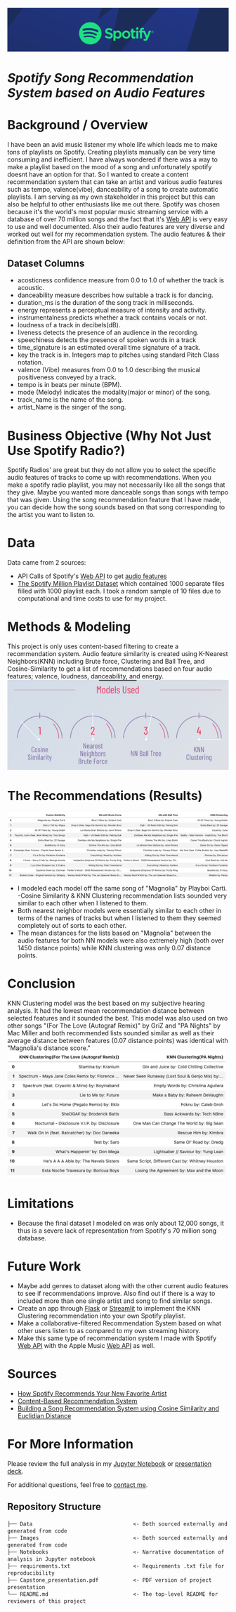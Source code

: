 ![header](./Images/usespotify.png)
# *Spotify Song Recommendation System based on Audio Features*

# Background / Overview
I have been an avid music listener my whole life which leads me to make tons of playlists on Spotify.
Creating playlists manually can be very time consuming and inefficient. I have always wondered if there was a way to make a playlist based on the mood of a song and unfortunately spotify doesnt have an option for that. So I wanted to create a content recommendation system that can take an artist and various audio features such as tempo, valence(vibe), danceability of a song to create automatic playlists. I am serving as my own stakeholder in this project but this can also be helpful to other enthusiasts like me out there. Spotify was chosen because it's the world's most popular music streaming service with a database of over 70 million songs and the fact that it's [Web API](https://developer.spotify.com/documentation/web-api/) is very easy to use and well documented. Also their audio features are very diverse and worked out well for my recommendation system. The audio features & their definition from the API are shown below:

## Dataset Columns
- acosticness confidence measure from 0.0 to 1.0 of whether the track is acoustic.
- danceability measure describes how suitable a track is for dancing.
- duration_ms is the duration of the song track in milliseconds.
- energy represents a perceptual measure of intensity and activity.
- instrumentalness predicts whether a track contains vocals or not.
- loudness of a track in decibels(dB).
- liveness detects the presence of an audience in the recording.
- speechiness detects the presence of spoken words in a track
- time_signature is an estimated overall time signature of a track.
- key the track is in. Integers map to pitches using standard Pitch Class notation.
- valence (Vibe) measures from 0.0 to 1.0 describing the musical positiveness conveyed by a track.
- tempo is in beats per minute (BPM).
- mode (Melody) indicates the modality(major or minor) of the song.
- track_name is the name of the song.
- artist_Name is the singer of the song.

# Business Objective (Why Not Just Use Spotify Radio?)
Spotify Radios' are great but they do not allow you to select the specific audio features of tracks to come up with recommendations. When you make a spotify radio playlist, you may not necessarily like all the songs that they give. Maybe you wanted more danceable songs than songs with tempo that was given. Using the song recommendation feature that I have made, you can decide how the song sounds based on that song corresponding to the artist you want to listen to.


# Data
Data came from 2 sources:
 - API Calls of Spotify's [Web API](https://developer.spotify.com/documentation/web-api/) to get [audio features](https://developer.spotify.com/documentation/web-api/reference/#/operations/get-audio-features)
 - [The Spotify Million Playlist Dataset](https://www.aicrowd.com/challenges/spotify-million-playlist-dataset-challenge) which contained 1000 separate files
 filled with 1000 playlist each. I took a random sample of 10 files due to computational and time costs to use for my project.
 

# Methods & Modeling
This project is only uses content-based filtering to create a recommendation system. Audio feature similarity is created using K-Nearest Neighbors(KNN) including Brute force, Clustering and Ball Tree, and Cosine-Similarity to get a list of recommendations based on four audio features; valence, loudness,
danceability, and energy.
![chart3](./Images/4models.png)

# The Recommendations (Results)
![chart2](./Images/updatednamemodel.png)
- I modeled each model off the same song of "Magnolia" by Playboi Carti.
-Cosine Similarity & KNN Clustering recommendation lists sounded very similar to each other when I listened to them. 
- Both nearest neighbor models were essentially similar to each other in terms of the names of tracks but when I listened to them they seemed completely out of sorts to each other. 
- The mean distances for the lists based on "Magnolia" between the audio features for both NN models were also extremely high (both over 1450 distance points) while KNN clustering was only 0.07 distance points.

# Conclusion
KNN Clustering model was the best based on my subjective hearing analysis. It had the lowest mean recommendation distance between selected features and it sounded the best. This model was also used on two other songs "(For The Love (Autograf Remix)" by GriZ and "PA Nights" by Mac Miller and both recommended lists sounded similar as well as their average distance between features (0.07 distance points) was identical with "Magnolia's distance score." 
![chart5](./Images/finalcluster.png)

# Limitations
 - Because the final dataset I modeled on was only about 12,000 songs, it thus is a severe lack of representation from Spotify's 70 million song database.
  
# Future Work
- Maybe add genres to dataset along with the other current audio features to see if recommendations improve. Also find out if there is a way to included
  more than one single artist and song to find similar songs.
- Create an app through [Flask](https://flask.palletsprojects.com/en/2.0.x/) or [Streamlit](https://streamlit.io/) to  implement the KNN Clustering recommendation into your own Spotify playlist.
- Make a collaborative-filtered Recommendation System based on what other users listen to as compared to my own streaming history.
- Make this same type of recommendation system I made with Spotify [Web API](https://developer.spotify.com/documentation/web-api/) with the Apple Music [Web API](https://developer.apple.com/documentation/applemusicapi/) as
  well.   
  
# Sources
- [How Spotify Recommends Your New Favorite Artist](https://towardsdatascience.com/how-spotify-recommends-your-new-favorite-artist-8c1850512af0)
- [Content-Based Recommendation System](https://medium.com/@bindhubalu/content-based-recommender-system-4db1b3de03e7)
- [Building a Song Recommendation System using Cosine Similarity and Euclidian Distance](https://medium.com/@mark.rethana/building-a-song-recommendation-system-using-cosine-similarity-and-euclidian-distance-748fdfc832fd)

# For More Information

Please review the full analysis in my [Jupyter Notebook](./FinalNotebook.ipynb) or [presentation deck](/Capstone_Presentation.pdf).

For additional questions, feel free to [contact me](https://www.linkedin.com/in/sumedh-bhardwaj-932767202/).

## Repository Structure
```
├── Data                                <- Both sourced externally and generated from code
├── Images                              <- Both sourced externally and generated from code
├── Notebooks                           <- Narrative documentation of analysis in Jupyter notebook
├── requirements.txt                    <- Requirements .txt file for reproducibility
├── Capstone_presentation.pdf           <- PDF version of project presentation
└── README.md                           <- The top-level README for reviewers of this project
